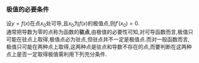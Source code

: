 ### 极值的必要条件
设$y=f(x)$在点$x_0$处可导,且$x_0$为$f(x)$的极值点,则$f'(x_0)=0$.  
通常把导数为零的点称为函数的**驻点**,由极值的必要性可知,对可导函数而言,极值只可能在驻点上取得,极值点必为驻点,但驻点并不一定是极值点.而对一般函数而言,极值只可能在两种点上取得,这两种点是驻点和导数不存在的点,而要判断在这两种点上是否一定取得极值需利用下列充分条件.
